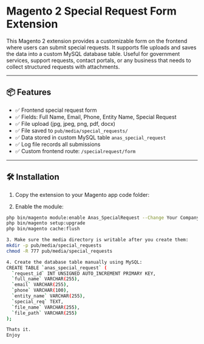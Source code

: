 # Magento 2 Special Request Form Extension

This Magento 2 extension provides a customizable form on the frontend where users can submit special requests. It supports file uploads and saves the data into a custom MySQL database table. Useful for government services, support requests, contact portals, or any business that needs to collect structured requests with attachments.

---

## 📦 Features

- ✅ Frontend special request form
- ✅ Fields: Full Name, Email, Phone, Entity Name, Special Request
- ✅ File upload (jpg, jpeg, png, pdf, docx)
- ✅ File saved to `pub/media/special_requests/`
- ✅ Data stored in custom MySQL table `anas_special_request`
- ✅ Log file records all submissions
- ✅ Custom frontend route: `/specialrequest/form`

---

## 🛠️ Installation

1. Copy the extension to your Magento app code folder:

2. Enable the module:
```bash
php bin/magento module:enable Anas_SpecialRequest --Change Your Company Name "Anas"
php bin/magento setup:upgrade
php bin/magento cache:flush

3. Make sure the media directory is writable after you create them:
mkdir -p pub/media/special_requests
chmod -R 777 pub/media/special_requests

4. Create the database table manually using MySQL:
CREATE TABLE `anas_special_request` (
  `request_id` INT UNSIGNED AUTO_INCREMENT PRIMARY KEY,
  `full_name` VARCHAR(255),
  `email` VARCHAR(255),
  `phone` VARCHAR(100),
  `entity_name` VARCHAR(255),
  `special_req` TEXT,
  `file_name` VARCHAR(255),
  `file_path` VARCHAR(255)
);

Thats it.
Enjoy

